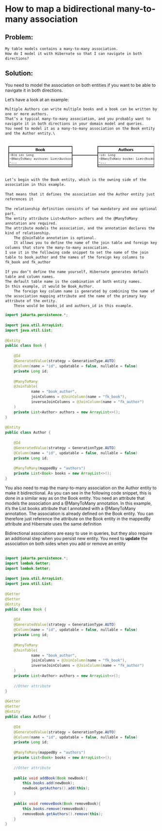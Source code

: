 # How to map a bidirectional many-to-many association

## Problem:
    My table models contains a many-to-many association.
    How do I model it with Hibernate so that I can navigate in both directions?
## Solution:
You need to model the association on both entities if you want to be able to navigate it in both directions.

Let’s have a look at an example: 

    Multiple Authors can write multiple books and a book can be written by one or more authors.
    That’s a typical many-to-many association, and you probably want to navigate it in both directions in your domain model and queries. 
    You need to model it as a many-to-many association on the Book entity and the Author entity.\

![img.png](img.png)

    Let’s begin with the Book entity, which is the owning side of the association in this example. 

    That means that it defines the association and the Author entity just references it

    The relationship definition consists of two mandatory and one optional part. 
    The entity attribute List<Author> authors and the @ManyToMany annotation are required.
    The attribute models the association, and the annotation declares the kind of relationship. 
        The @JoinTable annotation is optional. 
        It allows you to define the name of the join table and foreign key columns that store the many-to-many association. 
    I use it in the following code snippet to set the name of the join table to book_author and the names of the foreign key columns to fk_book and fk_author

    If you don’t define the name yourself, Hibernate generates default table and column names.
    The default table name is the combination of both entity names.
    In this example, it would be Book_Author. 
        The foreign key column name is generated by combining the name of the association mapping attribute and the name of the primary key attribute of the entity.
        These would be books_id and authors_id in this example.

```java
import jakarta.persistence.*;

import java.util.ArrayList;
import java.util.List;

@Entity
public class Book {

    @Id
    @GeneratedValue(strategy = GenerationType.AUTO)
    @Column(name = "id", updatable = false, nullable = false)
    private Long id;
    
    @ManyToMany
    @JoinTable(
            name = "book_author",
            joinColumns = @JoinColumn(name = "fk_book"),
            inverseJoinColumns = @JoinColumn(name = "fk_author")
    )
    private List<Author> authors = new ArrayList<>();
}

@Entity
public class Author {
    
    @Id
    @GeneratedValue(strategy = GenerationType.AUTO)
    @Column(name = "id", updatable = false, nullable = false)
    private Long id;
    
    @ManyToMany(mappedBy = "authors")
    private List<Book> books = new ArrayList<>();
}
```

You also need to map the many-to-many association on the Author entity to make it bidirectional.
As you can see in the following code snippet, this is done in a similar way as on the Book entity. 
You need an attribute that models the association and a @ManyToMany annotation. 
In this example, it’s the List<Book> books attribute that I annotated with a @ManyToMany annotation.
The association is already defined on the Book entity. 
You can therefore just reference the attribute on the Book entity in the mappedBy attribute and Hibernate uses the same definition


Bidirectional associations are easy to use in queries, but they also require an additional step when you persist new entity.
You need to **update** the association on both sides when you add or remove an entity


```java

import jakarta.persistence.*;
import lombok.Getter;
import lombok.Setter;

import java.util.ArrayList;
import java.util.List;

@Getter
@Setter
@Entity
public class Book {

    @Id
    @GeneratedValue(strategy = GenerationType.AUTO)
    @Column(name = "id", updatable = false, nullable = false)
    private Long id;
    
    @ManyToMany
    @JoinTable(
            name = "book_author",
            joinColumns = @JoinColumn(name = "fk_book"),
            inverseJoinColumns = @JoinColumn(name = "fk_author")
    )
    private List<Author> authors = new ArrayList<>();

    //Other attribute
}

@Getter
@Setter
@Entity
public class Author {
    
    @Id
    @GeneratedValue(strategy = GenerationType.AUTO)
    @Column(name = "id", updatable = false, nullable = false)
    private Long id;
    
    @ManyToMany(mappedBy = "authors")
    private List<Book> books = new ArrayList<>();
    
    //Other attribute
    
    public void addBook(Book newBook){
        this.books.add(newBook);
        newBook.getAuthors().add(this);
    }
    
    public void removeBook(Book removeBook){
        this.books.remove(removeBook);
        removeBook.getAuthors().remove(this);
    }
}
```












